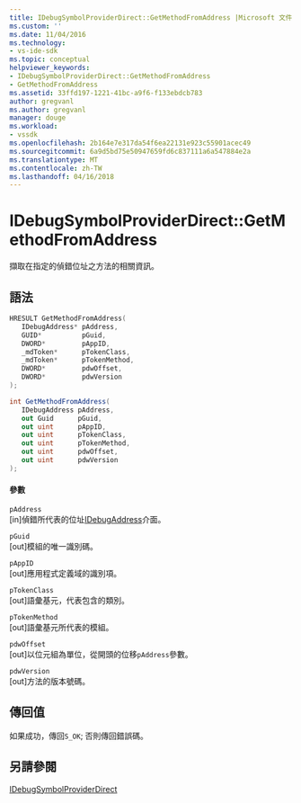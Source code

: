 ```yaml
---
title: IDebugSymbolProviderDirect::GetMethodFromAddress |Microsoft 文件
ms.custom: ''
ms.date: 11/04/2016
ms.technology:
- vs-ide-sdk
ms.topic: conceptual
helpviewer_keywords:
- IDebugSymbolProviderDirect::GetMethodFromAddress
- GetMethodFromAddress
ms.assetid: 33ffd197-1221-41bc-a9f6-f133ebdcb783
author: gregvanl
ms.author: gregvanl
manager: douge
ms.workload:
- vssdk
ms.openlocfilehash: 2b164e7e317da54f6ea22131e923c55901acec49
ms.sourcegitcommit: 6a9d5bd75e50947659fd6c837111a6a547884e2a
ms.translationtype: MT
ms.contentlocale: zh-TW
ms.lasthandoff: 04/16/2018
---
```

# <a name="idebugsymbolproviderdirectgetmethodfromaddress"></a>IDebugSymbolProviderDirect::GetMethodFromAddress
擷取在指定的偵錯位址之方法的相關資訊。  
  
## <a name="syntax"></a>語法  
  
```cpp  
HRESULT GetMethodFromAddress(  
   IDebugAddress* pAddress,  
   GUID*          pGuid,  
   DWORD*         pAppID,  
   _mdToken*      pTokenClass,  
   _mdToken*      pTokenMethod,  
   DWORD*         pdwOffset,  
   DWORD*         pdwVersion  
);  
```  
  
```csharp  
int GetMethodFromAddress(  
   IDebugAddress pAddress,  
   out Guid      pGuid,  
   out uint      pAppID,  
   out uint      pTokenClass,  
   out uint      pTokenMethod,  
   out uint      pdwOffset,  
   out uint      pdwVersion  
);  
```  
  
#### <a name="parameters"></a>參數  
 `pAddress`  
 [in]偵錯所代表的位址[IDebugAddress](../../../extensibility/debugger/reference/idebugaddress.md)介面。  
  
 `pGuid`  
 [out]模組的唯一識別碼。  
  
 `pAppID`  
 [out]應用程式定義域的識別項。  
  
 `pTokenClass`  
 [out]語彙基元，代表包含的類別。  
  
 `pTokenMethod`  
 [out]語彙基元所代表的模組。  
  
 `pdwOffset`  
 [out]以位元組為單位，從開頭的位移`pAddress`參數。  
  
 `pdwVersion`  
 [out]方法的版本號碼。  
  
## <a name="return-value"></a>傳回值  
 如果成功，傳回`S_OK`; 否則傳回錯誤碼。  
  
## <a name="see-also"></a>另請參閱  
 [IDebugSymbolProviderDirect](../../../extensibility/debugger/reference/idebugsymbolproviderdirect.md)